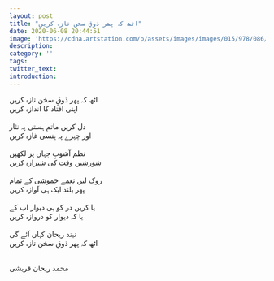 ```yaml
---
layout: post
title: "اٹھ کہ پھر ذوقِ سخن تازہ کریں"
date: 2020-06-08 20:44:51
image: 'https://cdna.artstation.com/p/assets/images/images/015/978/086/4k/oskar-woinski-closeup-01a-final.jpg?1550430064'
description:
category: ''
tags:
twitter_text:
introduction:
---
```


اٹھ کہ پھر ذوقِ سخن تازہ کریں<br/>
اپنی افتاد کا اندازہ کریں<br/>
<br/>
دل کریں ماتمِ ہستی پہ نثار<br/>
اور چہرے پہ ہنسی غازہ کریں<br/>
<br/>
نظم آشوبِ جہاں پر لکھیں<br/>
شورشیں وقت کی شیرازہ کریں<br/>
<br/>
روک لیں نغمے خموشی کے تمام<br/>
پھر بلند ایک ہی آوازہ کریں<br/>
<br/>
یا کریں در کو ہی دیوار اب کے<br/>
یا کہ دیوار کو دروازہ کریں<br/>
<br/>
نیند ریحان کہاں آئے گی<br/>
اٹھ کہ پھر ذوقِ سخن تازہ کریں<br/>
<br/> 

محمد ریحان قریشی

